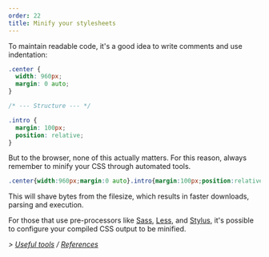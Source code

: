 ```yaml
---
order: 22
title: Minify your stylesheets
---
```


To maintain readable code, it's a good idea to write comments and use indentation:

```css
.center {
  width: 960px;
  margin: 0 auto;
}

/* --- Structure --- */

.intro {
  margin: 100px;
  position: relative;
}
```

But to the browser, none of this actually matters. For this reason, always remember to minify your CSS through automated tools.

```css
.center{width:960px;margin:0 auto}.intro{margin:100px;position:relative}
```

This will shave bytes from the filesize, which results in faster downloads, parsing and execution.

For those that use pre-processors like [Sass](http://sass-lang.com/), [Less](http://lesscss.org/), and [Stylus](http://learnboost.github.com/stylus/), it's possible to configure your compiled CSS output to be minified.

*> [Useful tools](https://github.com/zenorocha/browser-diet/wiki/Tools#wiki-minify-your-stylesheets) / [References](https://github.com/zenorocha/browser-diet/wiki/References#minify-your-stylesheets)*
